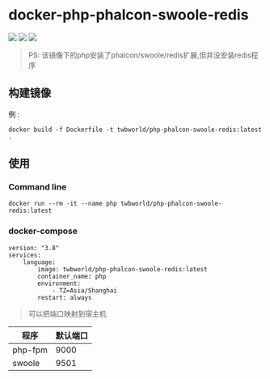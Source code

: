 
**docker-php-phalcon-swoole-redis**
===========

[![](https://img.shields.io/badge/docker-php%2d-phalcon%2d-swoole%2d-redis-099cec?logo=docker)](https://hub.docker.com/r/twbworld/php-phalcon-swoole-redis)
[![](https://img.shields.io/github/license/twbworld/docker-php-phalcon-swoole-redis)](https://github.com/twbworld/docker-php-phalcon-swoole-redis/blob/php-5.6/LICENSE)
[![](https://github.com/twbworld/docker-php-phalcon-swoole-redis/workflows/ci/badge.svg?branch=php-5.6)](https://github.com/twbworld/docker-php-phalcon-swoole-redis/actions)

> PS: 该镜像下的php安装了phalcon/swoole/redis扩展,但并没安装redis程序

## 构建镜像
例 :
```shell
docker build -f Dockerfile -t twbworld/php-phalcon-swoole-redis:latest .
```

## 使用

### Command line
```shell
docker run --rm -it --name php twbworld/php-phalcon-swoole-redis:latest
```

### docker-compose

```shell
version: "3.8"
services:
    language:
        image: twbworld/php-phalcon-swoole-redis:latest
        container_name: php
        environment:
            - TZ=Asia/Shanghai
        restart: always
```

> 可以把端口映射到宿主机

| 程序 | 默认端口 |
| ---- | ---- |
| php-fpm | 9000 |
| swoole | 9501 |


